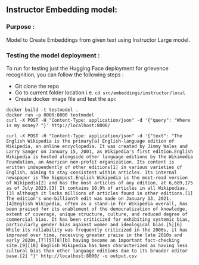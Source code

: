## Instructor Embedding model:

### Purpose :
Model to Create Embeddings from given text using Instructor Large model.

### Testing the model deployment :  
To run for testing just the Hugging Face deployment for grievence recognition, you can follow the following steps : 

- Git clone the repo
- Go to current folder location i.e. ``` cd src/embeddings/instructor/local ```
- Create docker image file and test the api:  
```
docker build -t testmodel .
docker run -p 8000:8000 testmodel
curl -X POST -H "Content-Type: application/json" -d '{"query": "Where is my money? "}' http://localhost:8000/

curl -X POST -H "Content-Type: application/json" -d '{"text": "The English Wikipedia is the primary[a] English-language edition of Wikipedia, an online encyclopedia. It was created by Jimmy Wales and Larry Sanger on January 15, 2001, as Wikipedia's first edition.English Wikipedia is hosted alongside other language editions by the Wikimedia Foundation, an American non-profit organization. Its content is written independently of other editions[1] in various varieties of English, aiming to stay consistent within articles. Its internal newspaper is The Signpost.English Wikipedia is the most-read version of Wikipedia[2] and has the most articles of any edition, at 6,689,175 as of July 2023.[3] It contains 10.9% of articles in all Wikipedias,[3] although it lacks millions of articles found in other editions.[1] The edition's one-billionth edit was made on January 13, 2021.[4]English Wikipedia, often as a stand-in for Wikipedia overall, has been praised for its enablement of the democratization of knowledge, extent of coverage, unique structure, culture, and reduced degree of commercial bias. It has been criticized for exhibiting systemic bias, particularly gender bias against women and ideological bias.[5][6] While its reliability was frequently criticized in the 2000s, it has improved over time, receiving greater praise in the late 2010s and early 2020s,[7][5][8][b] having become an important fact-checking site.[9][10] English Wikipedia has been characterized as having less cultural bias than other language editions due to its broader editor base.[2] "}' http://localhost:8000/ -o output.csv
```
